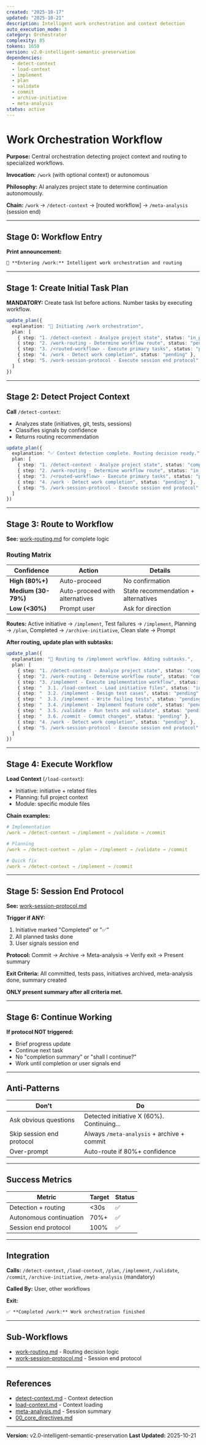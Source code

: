 ```yaml
---
created: "2025-10-17"
updated: "2025-10-21"
description: Intelligent work orchestration and context detection
auto_execution_mode: 3
category: Orchestrator
complexity: 85
tokens: 1650
version: v2.0-intelligent-semantic-preservation
dependencies:
  - detect-context
  - load-context
  - implement
  - plan
  - validate
  - commit
  - archive-initiative
  - meta-analysis
status: active
---
```


# Work Orchestration Workflow

**Purpose:** Central orchestration detecting project context and routing to specialized workflows.

**Invocation:** `/work` (with optional context) or autonomous

**Philosophy:** AI analyzes project state to determine continuation autonomously.

**Chain:** `/work` → `/detect-context` → [routed workflow] → `/meta-analysis` (session end)

---

## Stage 0: Workflow Entry

**Print announcement:**

```markdown
🔄 **Entering /work:** Intelligent work orchestration and routing
```

---

## Stage 1: Create Initial Task Plan

**MANDATORY:** Create task list before actions. Number tasks by executing workflow.

```typescript
update_plan({
  explanation: "🔄 Initiating /work orchestration",
  plan: [
    { step: "1. /detect-context - Analyze project state", status: "in_progress" },
    { step: "2. /work-routing - Determine workflow route", status: "pending" },
    { step: "3. /<routed-workflow> - Execute primary tasks", status: "pending" },
    { step: "4. /work - Detect work completion", status: "pending" },
    { step: "5. /work-session-protocol - Execute session end protocol", status: "pending" }
  ]
})
```

---

## Stage 2: Detect Project Context

**Call** `/detect-context`:

- Analyzes state (initiatives, git, tests, sessions)
- Classifies signals by confidence
- Returns routing recommendation

```typescript
update_plan({
  explanation: "✅ Context detection complete. Routing decision ready.",
  plan: [
    { step: "1. /detect-context - Analyze project state", status: "completed" },
    { step: "2. /work-routing - Determine workflow route", status: "in_progress" },
    { step: "3. /<routed-workflow> - Execute primary tasks", status: "pending" },
    { step: "4. /work - Detect work completion", status: "pending" },
    { step: "5. /work-session-protocol - Execute session end protocol", status: "pending" }
  ]
})
```

---

## Stage 3: Route to Workflow

**See:** [work-routing.md](./work-routing.md) for complete logic

### Routing Matrix

| Confidence | Action | Details |
|------------|--------|---------|
| **High (80%+)** | Auto-proceed | No confirmation |
| **Medium (30-79%)** | Auto-proceed with alternatives | State recommendation + alternatives |
| **Low (<30%)** | Prompt user | Ask for direction |

**Routes:** Active initiative → `/implement`, Test failures → `/implement`, Planning → `/plan`, Completed → `/archive-initiative`, Clean slate → Prompt

**After routing, update plan with subtasks:**

```typescript
update_plan({
  explanation: "🔀 Routing to /implement workflow. Adding subtasks.",
  plan: [
    { step: "1. /detect-context - Analyze project state", status: "completed" },
    { step: "2. /work-routing - Determine workflow route", status: "completed" },
    { step: "3. /implement - Execute implementation workflow", status: "in_progress" },
    { step: "  3.1. /load-context - Load initiative files", status: "in_progress" },
    { step: "  3.2. /implement - Design test cases", status: "pending" },
    { step: "  3.3. /implement - Write failing tests", status: "pending" },
    { step: "  3.4. /implement - Implement feature code", status: "pending" },
    { step: "  3.5. /validate - Run tests and validate", status: "pending" },
    { step: "  3.6. /commit - Commit changes", status: "pending" },
    { step: "4. /work - Detect work completion", status: "pending" },
    { step: "5. /work-session-protocol - Execute session end protocol", status: "pending" }
  ]
})
```

---

## Stage 4: Execute Workflow

**Load Context** (`/load-context`):

- Initiative: initiative + related files
- Planning: full project context
- Module: specific module files

**Chain examples:**

```yaml
# Implementation
/work → /detect-context → /implement → /validate → /commit

# Planning
/work → /detect-context → /plan → /implement → /validate → /commit

# Quick fix
/work → /detect-context → /implement → /commit
```

---

## Stage 5: Session End Protocol

**See:** [work-session-protocol.md](./work-session-protocol.md)

**Trigger if ANY:**

1. Initiative marked "Completed" or "✅"
2. All planned tasks done
3. User signals session end

**Protocol:** Commit → Archive → Meta-analysis → Verify exit → Present summary

**Exit Criteria:** All committed, tests pass, initiatives archived, meta-analysis done, summary created

**ONLY present summary after all criteria met.**

---

## Stage 6: Continue Working

**If protocol NOT triggered:**

- Brief progress update
- Continue next task
- No "completion summary" or "shall I continue?"
- Work until completion or user signals end

---

## Anti-Patterns

| Don't | Do |
|-------|----|
| Ask obvious questions | Detected initiative X (60%). Continuing... |
| Skip session end protocol | Always `/meta-analysis` + archive + commit |
| Over-prompt | Auto-route if 80%+ confidence |

---

## Success Metrics

| Metric | Target | Status |
|--------|--------|--------|
| Detection + routing | <30s | ✅ |
| Autonomous continuation | 70%+ | ✅ |
| Session end protocol | 100% | ✅ |

---

## Integration

**Calls:** `/detect-context`, `/load-context`, `/plan`, `/implement`, `/validate`, `/commit`, `/archive-initiative`, `/meta-analysis` (mandatory)

**Called By:** User, other workflows

**Exit:**

```markdown
✅ **Completed /work:** Work orchestration finished
```

---

## Sub-Workflows

- [work-routing.md](./work-routing.md) - Routing decision logic
- [work-session-protocol.md](./work-session-protocol.md) - Session end protocol

---

## References

- [detect-context.md](./detect-context.md) - Context detection
- [load-context.md](./load-context.md) - Context loading
- [meta-analysis.md](./meta-analysis.md) - Session summary
- [00_core_directives.md](../rules/00_core_directives.md)

---

**Version:** v2.0-intelligent-semantic-preservation
**Last Updated:** 2025-10-21
